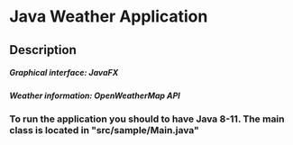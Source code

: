 <h1>Java Weather Application</h1>
<h2>Description</h2>

<div>
  <h5>Graphical interface: JavaFX</h5>
  <h5>Weather information: OpenWeatherMap API</h5>
  
  <h3>To run the application you should to have Java 8-11. The main class is located in "src/sample/Main.java"</h3>
</div>
